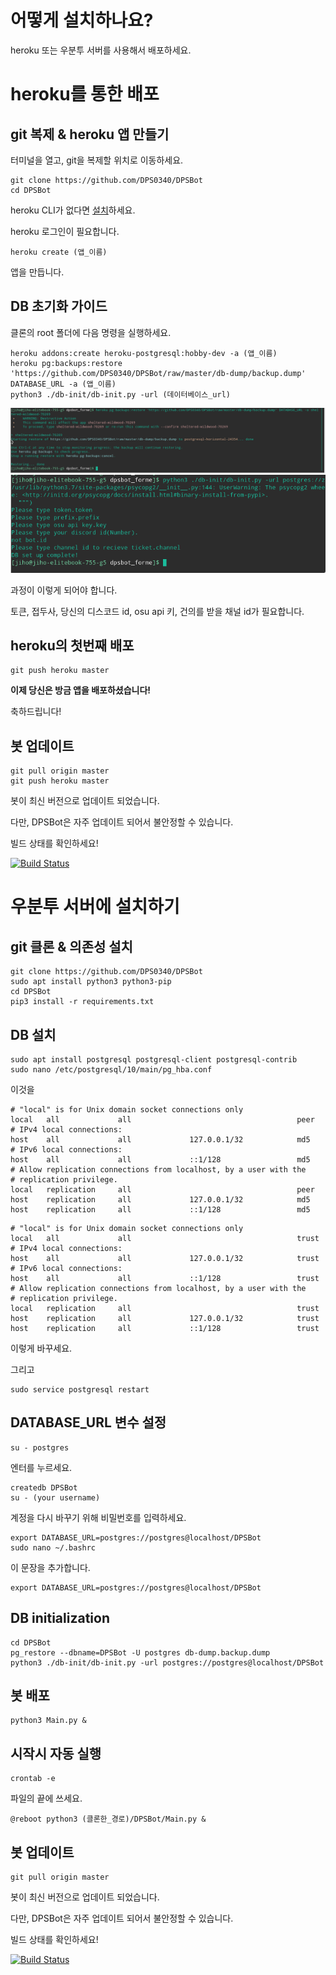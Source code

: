 # 어떻게 설치하나요?

heroku 또는 우분투 서버를 사용해서 배포하세요.

# heroku를 통한 배포

## git 복제 & heroku 앱 만들기

터미널을 열고, git을 복제할 위치로 이동하세요.

```
git clone https://github.com/DPS0340/DPSBot
cd DPSBot
```
heroku CLI가 없다면 [설치](https://devcenter.heroku.com/articles/heroku-cli#download-and-install)하세요.

heroku 로그인이 필요합니다.

```
heroku create (앱_이름)
```
앱을 만듭니다.

## DB 초기화 가이드

클론의 root 폴더에 다음 명령을 실행하세요.


```
heroku addons:create heroku-postgresql:hobby-dev -a (앱_이름)
heroku pg:backups:restore 'https://github.com/DPS0340/DPSBot/raw/master/db-dump/backup.dump' DATABASE_URL -a (앱_이름)
python3 ./db-init/db-init.py -url (데이터베이스_url)
```


![db-setup-heroku](https://github.com/DPS0340/DPSBot/blob/gh-pages/Screenshot_20181223_162759.png)
![db-init.py](https://github.com/DPS0340/DPSBot/blob/gh-pages/Screenshot_20181223_162448.png)

과정이 이렇게 되어야 합니다.

토큰, 접두사, 당신의 디스코드 id, osu api 키, 건의를 받을 채널 id가 필요합니다.


## heroku의 첫번째 배포

```
git push heroku master
```

**이제 당신은 방금 앱을 배포하셨습니다!**

축하드립니다!

## 봇 업데이트

```
git pull origin master
git push heroku master
```
봇이 최신 버전으로 업데이트 되었습니다.

다만, DPSBot은 자주 업데이트 되어서 불안정할 수 있습니다.

빌드 상태를 확인하세요!

[![Build Status](https://travis-ci.com/DPS0340/DPSBot.svg?branch=master)](https://travis-ci.com/DPS0340/DPSBot) 


# 우분투 서버에 설치하기

## git 클론 & 의존성 설치


```
git clone https://github.com/DPS0340/DPSBot
sudo apt install python3 python3-pip
cd DPSBot
pip3 install -r requirements.txt
```


## DB 설치

```
sudo apt install postgresql postgresql-client postgresql-contrib
sudo nano /etc/postgresql/10/main/pg_hba.conf
```
이것을
```
# "local" is for Unix domain socket connections only
local   all             all                                     peer
# IPv4 local connections:
host    all             all             127.0.0.1/32            md5
# IPv6 local connections:
host    all             all             ::1/128                 md5
# Allow replication connections from localhost, by a user with the
# replication privilege.
local   replication     all                                     peer
host    replication     all             127.0.0.1/32            md5
host    replication     all             ::1/128                 md5
```
```
# "local" is for Unix domain socket connections only
local   all             all                                     trust
# IPv4 local connections:
host    all             all             127.0.0.1/32            trust
# IPv6 local connections:
host    all             all             ::1/128                 trust
# Allow replication connections from localhost, by a user with the
# replication privilege.
local   replication     all                                     trust
host    replication     all             127.0.0.1/32            trust
host    replication     all             ::1/128                 trust
```
이렇게 바꾸세요.

그리고
```
sudo service postgresql restart
```

## DATABASE_URL 변수 설정

```
su - postgres
```
엔터를 누르세요.
```
createdb DPSBot
su - (your username)
```
계정을 다시 바꾸기 위해 비밀번호를 입력하세요.
```
export DATABASE_URL=postgres://postgres@localhost/DPSBot
sudo nano ~/.bashrc
```
이 문장을 추가합니다.
```
export DATABASE_URL=postgres://postgres@localhost/DPSBot
```


## DB initialization

```
cd DPSBot
pg_restore --dbname=DPSBot -U postgres db-dump.backup.dump
python3 ./db-init/db-init.py -url postgres://postgres@localhost/DPSBot
```


## 봇 배포

```
python3 Main.py &
```


## 시작시 자동 실행

```
crontab -e
```

파일의 끝에 쓰세요.
```
@reboot python3 (클론한_경로)/DPSBot/Main.py &
```


## 봇 업데이트

```
git pull origin master
```
봇이 최신 버전으로 업데이트 되었습니다.

다만, DPSBot은 자주 업데이트 되어서 불안정할 수 있습니다.

빌드 상태를 확인하세요!

[![Build Status](https://travis-ci.com/DPS0340/DPSBot.svg?branch=master)](https://travis-ci.com/DPS0340/DPSBot) 
